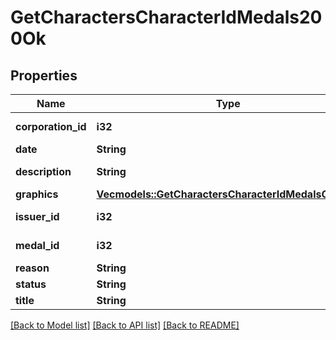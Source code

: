 # GetCharactersCharacterIdMedals200Ok

## Properties

Name | Type | Description | Notes
------------ | ------------- | ------------- | -------------
**corporation_id** | **i32** | corporation_id integer | 
**date** | **String** | date string | 
**description** | **String** | description string | 
**graphics** | [**Vec<models::GetCharactersCharacterIdMedalsGraphic>**](get_characters_character_id_medals_graphic.md) | graphics array | 
**issuer_id** | **i32** | issuer_id integer | 
**medal_id** | **i32** | medal_id integer | 
**reason** | **String** | reason string | 
**status** | **String** | status string | 
**title** | **String** | title string | 

[[Back to Model list]](../README.md#documentation-for-models) [[Back to API list]](../README.md#documentation-for-api-endpoints) [[Back to README]](../README.md)


